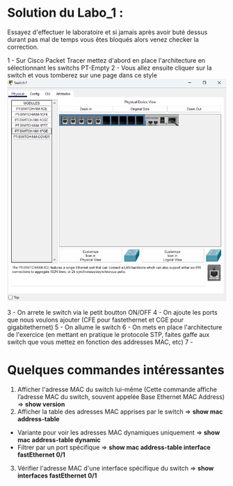 # Solution du Labo_1 :

Essayez d'effectuer le laboratoire et si jamais après avoir buté dessus durant pas mal de temps vous êtes bloqués alors venez checker la correction.

1 - Sur Cisco Packet Tracer mettez d'abord en place l'architecture en sélectionnant les switchs PT-Empty
2 - Vous allez ensuite cliquer sur la switch et vous tomberez sur une page dans ce style
![Interface graphique](switch.png)

3 - On arrete le switch via le petit boutton ON/OFF
4 - On ajoute les ports que nous voulons ajouter (CFE pour fastethernet et CGE pour gigabitethernet)
5 - On allume le switch
6 - On mets en place l'architecture de l'exercice (en mettant en pratique le protocole STP, faites gaffe aux switch que vous mettez en fonction des addresses MAC, etc)
7 - 

# Quelques commandes intéressantes

1. Afficher l'adresse MAC du switch lui-même (Cette commande affiche l’adresse MAC du switch, souvent appelée Base Ethernet MAC Address) => **show version**
2. Afficher la table des adresses MAC apprises par le switch => **show mac address-table**
  * Variante pour voir les adresses MAC dynamiques uniquement => **show mac address-table dynamic**
  *  Filtrer par un port spécifique => **show mac address-table interface fastEthernet 0/1**
3. Vérifier l'adresse MAC d'une interface spécifique du switch => **show interfaces fastEthernet 0/1**



